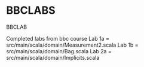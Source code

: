 # BBCLABS
BBCLAB

Completed labs from bbc course 
Lab 1a = src/main/scala/domain/Measurement2.scala
Lab 1b = src/main/scala/domain/Bag.scala
Lab 2a = src/main/scala/domain/Implicits.scala
